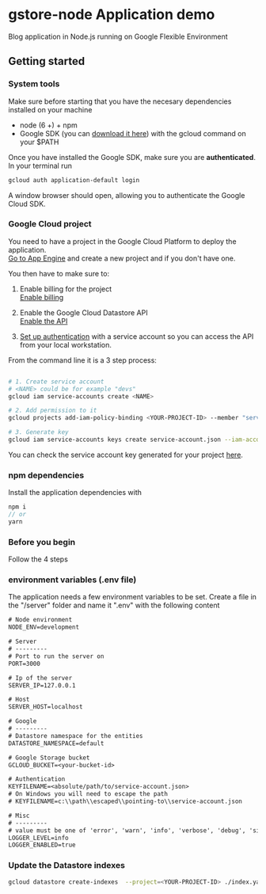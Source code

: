 # gstore-node Application demo
Blog application in Node.js running on Google Flexible Environment

## Getting started

### System tools

Make sure before starting that you have the necesary dependencies installed on your machine

* node (6 +) + npm
* Google SDK (you can [download it here](https://cloud.google.com/sdk/downloads)) with the gcloud command on your $PATH

Once you have installed the Google SDK, make sure you are **authenticated**. In your terminal run

```sh
gcloud auth application-default login
```

A window browser should open, allowing you to authenticate the Google Cloud SDK.

### Google Cloud project

You need to have a project in the Google Cloud Platform to deploy the application.  
[Go to App Engine](https://console.cloud.google.com/projectselector/appengine/create) and create a new project and if you don't have one.

<!-- Once you have a project, we are going to tell glcoud to use it with the following command

```sh
gcloud config set project <YOUR-PROJECT-ID>
``` -->

You then have to make sure to:

1. Enable billing for the project  
[Enable billing](https://cloud.google.com/billing/docs/how-to/modify-project?visit_id=1-636516267130301291-4124238769&rd=1#enable-billing)

2. Enable the Google Cloud Datastore API  
[Enable the API](https://console.cloud.google.com/flows/enableapi?apiid=datastore.googleapis.com)

3. [Set up authentication](https://cloud.google.com/docs/authentication/getting-started) with a service account so you can access the API from your local workstation.

From the command line it is a 3 step process:

```sh

# 1. Create service account
# <NAME> could be for example "devs"
gcloud iam service-accounts create <NAME>

# 2. Add permission to it
gcloud projects add-iam-policy-binding <YOUR-PROJECT-ID> --member "serviceAccount:<NAME>@<YOUR-PROJECT-ID>.iam.gserviceaccount.com" --role "roles/editor"

# 3. Generate key
gcloud iam service-accounts keys create service-account.json --iam-account <NAM>@<YOUR-PROJECT-ID>.iam.gserviceaccount.com
```

You can check the service account key generated for your project [here](https://console.cloud.google.com/projectselector/iam-admin/serviceaccounts).

### npm dependencies

Install the application dependencies with

```js
npm i
// or
yarn
```

### Before you begin
Follow the 4 steps 

### environment variables (.env file)

The application needs a few environment variables to be set. Create a file in the "/server" folder and name it ".env" with the following content

```txt
# Node environment
NODE_ENV=development

# Server
# ---------
# Port to run the server on
PORT=3000

# Ip of the server
SERVER_IP=127.0.0.1

# Host
SERVER_HOST=localhost

# Google
# ---------
# Datastore namespace for the entities
DATASTORE_NAMESPACE=default

# Google Storage bucket
GCLOUD_BUCKET=<your-bucket-id>

# Authentication
KEYFILENAME=<absolute/path/to/service-account.json>
# On Windows you will need to escape the path
# KEYFILENAME=c:\\path\\escaped\\pointing-to\\service-account.json

# Misc
# ---------
# value must be one of 'error', 'warn', 'info', 'verbose', 'debug', 'silly'
LOGGER_LEVEL=info
LOGGER_ENABLED=true
```


### Update the Datastore indexes

```sh
gcloud datastore create-indexes  --project=<YOUR-PROJECT-ID> ./index.yaml
```
